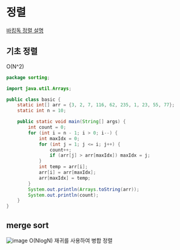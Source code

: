 # 정렬
[바킹독 정렬 설명](https://blog.encrypted.gg/1013)
## 기초 정렬
O(N^2)
```java
package sorting;

import java.util.Arrays;

public class basic {
    static int[] arr = {3, 2, 7, 116, 62, 235, 1, 23, 55, 77};
    static int n = 10;

    public static void main(String[] args) {
        int count = 0;
        for (int i = n - 1; i > 0; i--) {
            int maxIdx = 0;
            for (int j = 1; j <= i; j++) {
                count++;
                if (arr[j] > arr[maxIdx]) maxIdx = j;
            }
            int temp = arr[i];
            arr[i] = arr[maxIdx];
            arr[maxIdx] = temp;
        }
        System.out.println(Arrays.toString(arr));
        System.out.println(count);
    }
}
```

## merge sort
![image](https://github.com/dbwp031/AlgorithmStudy/assets/65337423/c87a20e7-35de-43b0-b676-82acc5137be7)
O(NlogN)
재귀를 사용하여 병합 정렬

